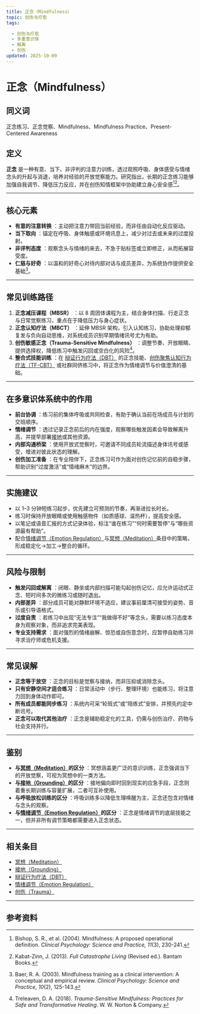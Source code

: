 ```yaml
---
title: 正念（Mindfulness）
topic: 创伤与疗愈
tags:

  - 创伤与疗愈
  - 多重意识体
  - 解离
  - 创伤
updated: 2025-10-09
---
```


# 正念（Mindfulness）

## 同义词

正念练习、正念觉察、Mindfulness、Mindfulness Practice、Present-Centered Awareness

## 定义

**正念** 是一种有意、当下、非评判的注意力训练，透过观照呼吸、身体感受与情绪念头的升起与消退，培养对经验的开放觉察能力。研究指出，长期的正念练习能够加强自我调节、降低压力反应，并在创伤知情框架中协助建立身心安全感[^正念-1][^正念-2]。

---

## 核心元素

- **有意的注意转换** ：主动把注意力带回当前经验，而非任由自动化反应驱动。
- **当下取向** ：锚定在呼吸、身体触感或环境讯息上，减少对过去或未来的过度投射。
- **非评判态度** ：观察念头与情绪的来去，不急于贴标签或立即修正，从而拓展容受度。
- **仁慈与好奇** ：以温和的好奇心对待内部对话与成员差异，为系统协作提供安全基础[^正念-3]。

---

## 常见训练路径

1. **正念减压课程（MBSR）** ：以 8 周团体课程为主，结合身体扫描、行走正念与日常觉察练习，重点在于降低压力与身心症状。
2. **正念认知疗法（MBCT）** ：延伸 MBSR 架构，引入认知练习，协助处理抑郁复发与负向自动思维，对系统成员识别早期情绪讯号尤为有助。
3. **创伤敏感正念（Trauma-Sensitive Mindfulness）** ：调整节奏、开放眼睛、提供选择权，降低练习中触发闪回或空白化的风险[^正念-4]。
4. **整合式技能训练** ：在 [辩证行为疗法（DBT）](Dialectical-Behavior-Therapy-DBT.md) 的正念技能、[创伤聚焦认知行为疗法（TF-CBT）](Trauma-Focused-Cognitive-Behavioral-Therapy-TF-CBT.md) 或社群同侪练习中，将正念作为情绪调节与价值澄清的基础。

---

## 在多意识体系统中的作用

- **前台协调** ：练习前的集体呼吸或共同检查，有助于确认当前在场成员与计划的交班顺序。
- **情绪调节** ：透过记录正念前后的内在强度，观察哪些触发因素会导致解离升高，并提早部署[接地](Grounding.md)或其他资源。
- **内部沟通桥梁** ：使用开放式觉察时，可邀请不同成员轮流描述身体讯号或感受，增进对彼此状态的理解。
- **创伤加工准备** ：在专业陪伴下，正念练习可作为面对创伤记忆前的自稳步骤，帮助识别“过度激活”或“情绪麻木”的边界。

---

## 实施建议

- 以 1–3 分钟短练习起步，优先建立可预测的节奏，再渐进拉长时长。
- 练习时保持开放眼睛或使用触感物件（如质感球、温热杯），提高安全感。
- 以笔记或语音汇报的方式记录体验，标注“谁在练习”“何时需要暂停”与“哪些资源最有帮助”。
- 配合[情绪调节（Emotion Regulation）](Emotion-Regulation.md)与[冥想（Meditation）](Meditation.md)条目中的策略，形成稳定化→加工→整合的循环。

---

## 风险与限制

- **触发闪回或解离** ：闭眼、静坐或内部扫描可能勾起创伤记忆，应允许运动式正念、短时间多次的微练习或随时退出。
- **内部差异** ：部分成员可能对静默环境不适应，建议事前厘清可接受的姿势、音乐或引导语格式。
- **过度自责** ：若练习中出现“无法专注”“我做得不好”等念头，需要以练习态度本身为观察对象，而非追求完美表现。
- **专业支持需求** ：面对强烈的情绪崩解、惊恐或自伤意念时，应暂停自助练习并寻求治疗师或危机支援。

---

## 常见误解

- **正念等于放空** ：正念的目标是觉察与接纳，而非压抑或消除念头。
- **只有安静空间才适合练习** ：日常活动中（步行、整理环境）也能练习，将注意力回到身体动作即可。
- **所有成员都能同步练习** ：系统内可采“轮班式”或“陪练式”安排，并预先约定中断讯号。
- **正念可以取代其他治疗** ：正念是辅助稳定化的工具，仍需与创伤治疗、药物与社会支持并行。

---

## 鉴别

- **与[冥想（Meditation）](Meditation.md)的区分** ：冥想涵盖更广泛的意识训练，正念强调当下的开放觉察，可视为冥想中的一类方法。
- **与[接地（Grounding）](Grounding.md)的区分** ：接地偏向即时回到现实的应急手段，正念则着重长期训练与容量扩展，二者可互补使用。
- **与呼吸放松训练的区分** ：呼吸训练多以降低生理唤醒为主，正念还包含对情绪与念头的观察。
- **与[情绪调节（Emotion Regulation）](Emotion-Regulation.md)的区分** ：正念是情绪调节的底层技能之一，但并非所有调节策略都需要进入正念状态。

---

## 相关条目

- [冥想（Meditation）](Meditation.md)
- [接地（Grounding）](Grounding.md)
- [辩证行为疗法（DBT）](Dialectical-Behavior-Therapy-DBT.md)
- [情绪调节（Emotion Regulation）](Emotion-Regulation.md)
- [创伤（Trauma）](Trauma.md)

---

## 参考资料

[^正念-1]: Bishop, S. R., et al. (2004). Mindfulness: A proposed operational definition. *Clinical Psychology: Science and Practice, 11*(3), 230-241.
[^正念-2]: Kabat-Zinn, J. (2013). *Full Catastrophe Living* (Revised ed.). Bantam Books.
[^正念-3]: Baer, R. A. (2003). Mindfulness training as a clinical intervention: A conceptual and empirical review. *Clinical Psychology: Science and Practice, 10*(2), 125-143.
[^正念-4]: Treleaven, D. A. (2018). *Trauma-Sensitive Mindfulness: Practices for Safe and Transformative Healing*. W. W. Norton & Company.
